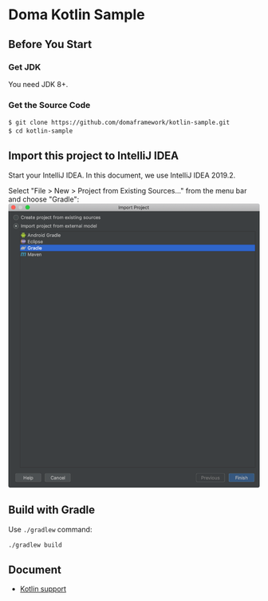 Doma Kotlin Sample
==================

Before You Start
----------------

### Get JDK

You need JDK 8+.

### Get the Source Code

```sh
$ git clone https://github.com/domaframework/kotlin-sample.git
$ cd kotlin-sample
```

Import this project to IntelliJ IDEA
------------------------------------

Start your IntelliJ IDEA.
In this document, we use IntelliJ IDEA 2019.2.

Select "File > New > Project from Existing Sources..." from the menu bar and choose "Gradle":
![import-1](docs/images/import-project.png)

Build with Gradle
-------------------------

Use `./gradlew` command:

```sh
./gradlew build
```

Document
--------

- [Kotlin support](http://doma.readthedocs.io/en/stable/kotlin-support/)

